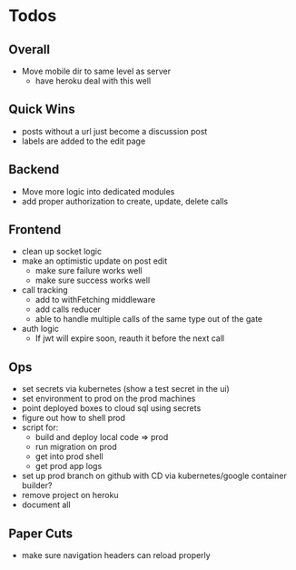 # Todos

## Overall
- Move mobile dir to same level as server
  - have heroku deal with this well

## Quick Wins
- posts without a url just become a discussion post
- labels are added to the edit page

## Backend
  - Move more logic into dedicated modules
  - add proper authorization to create, update, delete calls

## Frontend
  - clean up socket logic
  - make an optimistic update on post edit
    - make sure failure works well
    - make sure success works well
  - call tracking
    - add to withFetching middleware
    - add calls reducer
    - able to handle multiple calls of the same type
      out of the gate
  - auth logic
    - If jwt will expire soon, reauth it before the next call

## Ops
- set secrets via kubernetes (show a test secret in the ui)
- set environment to prod on the prod machines
- point deployed boxes to cloud sql using secrets
- figure out how to shell prod
- script for:
  - build and deploy local code => prod
  - run migration on prod
  - get into prod shell
  - get prod app logs
- set up prod branch on github with CD via
  kubernetes/google container builder?
- remove project on heroku
- document all

## Paper Cuts
- make sure navigation headers can
  reload properly
